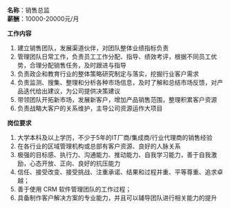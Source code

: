 **名称**：销售总监  
**薪酬**：10000-20000元/月  

**工作内容**

1. 建立销售团队，发展渠道伙伴，对团队整体业绩指标负责
2. 管理团队日常工作，负责员工工作分配、指导、绩效考评，根据不同员工优势，合理分配销售任务，及时跟进与指导
3. 负责政企和教育行业的整体策略研究制定与落实，挖掘行业客户需求
4. 负责监测、搜集、整理和分析各种市场信息，及时了解和总结市场反馈，对产品迭代给出建议，为公司提供决策建议
5. 带领团队开拓新市场，发展新客户，增加产品销售范围，整理积累客户资源
6. 负责战略大客户的关系维护，主导公司资源运作大项目

**岗位要求**

1. 大学本科及以上学历，不少于5年的IT厂商/集成商/行业代理商的销售经验
2. 在各行业的区域管理机构或总部有客户资源、良好的人脉关系
3. 极强的目标感、执行力、沟通能力、推动能力、自我学习能力，善于自我激励，心态开放、正向、良好的抗压能力
4. 信任、接受改变、接受挑战、注重承诺、结果和过程并重、平等尊重、追求卓越；
5. 善于使用 CRM 软件管理团队的工作过程；
6. 具备制作客户解决方案的专业能力，并且可以辅导团队进行相关能力的提升